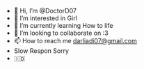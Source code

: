 - 👋 Hi, I’m @DoctorD07
- 👀 I’m interested in Girl
- 🌱 I’m currently learning How to life
- 💞️ I’m looking to collaborate on :3
- 📫 How to reach me darliadi07@gmail.com
- Slow Respon Sorry
- 🇮🇩  

<!---
DoctorD07/DoctorD07 is a ✨ special ✨ repository because its `README.md` (this file) appears on your GitHub profile.
You can click the Preview link to take a look at your changes.
--->
